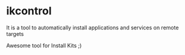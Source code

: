 # ikcontrol

It is a tool to automatically install applications and services on remote targets

Awesome tool for Install Kits ;)
